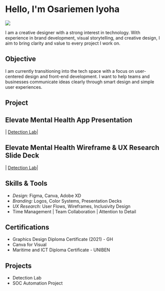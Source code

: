 # Hello, I'm Osariemen Iyoha
<a href="https://www.linkedin.com/in/iyoha-precious-osariemen-835774355"><img src="https://img.shields.io/badge/-LinkedIn-0072b1?&style=for-the-badge&logo=linkedin&logoColor=white" /></a>



I am a creative designer with a strong interest in technology. With experience in brand development, visual storytelling, and creative design, I aim to bring clarity and value to every project I work on.

## Objective


I am currently transitioning into the tech space with a focus on user-centered design and front-end development. I want to help teams and businesses communicate ideas clearly through smart design and simple user experiences.

## Project


## Elevate Mental Health App Presentation
| <a href="https://google.com">Detection Lab</a>|
## Elevate Mental Health Wireframe & UX Research Slide Deck
| <a href="https://google.com">Detection Lab</a>|



## Skills & Tools
- *Design:* Figma, Canva, Adobe XD
- *Branding:* Logos, Color Systems, Presentation Decks
- *UX Research:* User Flows, Wireframes, Inclusivity Design
- Time Management | Team Collaboration | Attention to Detail
## Certifications
- Graphics Design Diploma Certificate (2021)  - GH
- Canva for Visual  
- Maritime and ICT Diploma Certificate - UNIBEN
## Projects
- Detection Lab
- SOC Automation Project
